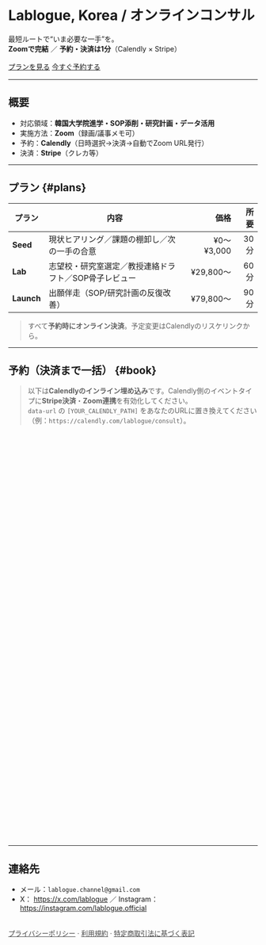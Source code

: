 # Lablogue, Korea / オンラインコンサル

最短ルートで“いま必要な一手”を。  
**Zoomで完結** ／ **予約・決済は1分**（Calendly × Stripe）

<div style="margin:1rem 0;">
  <a href="#plans" class="md-button">プランを見る</a>
  <a href="#book" class="md-button md-button--primary">今すぐ予約する</a>
</div>

---

## 概要

- 対応領域：**韓国大学院進学・SOP添削・研究計画・データ活用**  
- 実施方法：**Zoom**（録画/議事メモ可）  
- 予約：**Calendly**（日時選択→決済→自動でZoom URL発行）  
- 決済：**Stripe**（クレカ等）  

---

## プラン {#plans}

| プラン | 内容 | 価格 | 所要 |
|---|---|---:|---:|
| **Seed** | 現状ヒアリング／課題の棚卸し／次の一手の合意 | ¥0〜¥3,000 | 30分 |
| **Lab** | 志望校・研究室選定／教授連絡ドラフト／SOP骨子レビュー | ¥29,800〜 | 60分 |
| **Launch** | 出願伴走（SOP/研究計画の反復改善） | ¥79,800〜 | 90分 |

> すべて**予約時にオンライン決済**。予定変更はCalendlyのリスケリンクから。

---

## 予約（決済まで一括） {#book}

> 以下は**Calendlyのインライン埋め込み**です。Calendly側のイベントタイプに**Stripe決済**・**Zoom連携**を有効化してください。  
> `data-url` の `[YOUR_CALENDLY_PATH]` をあなたのURLに置き換えてください（例：`https://calendly.com/lablogue/consult`）。

<div class="calendly-inline-widget" data-url="https://calendly.com/[YOUR_CALENDLY_PATH]/?hide_gdpr_banner=1" style="min-width:320px;height:820px;"></div>
<script type="text/javascript" src="https://assets.calendly.com/assets/external/widget.js" async></script>

---

## 連絡先

- メール：`lablogue.channel@gmail.com`
- X： https://x.com/lablogue ／ Instagram： https://instagram.com/lablogue.official

<footer style="margin-top:2rem; font-size:0.85rem; opacity:0.8;">
  <a href="#">プライバシーポリシー</a> ·
  <a href="#">利用規約</a> ·
  <a href="#">特定商取引法に基づく表記</a>
</footer>